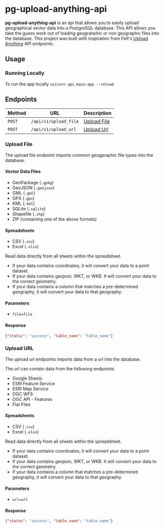 # pg-upload-anything-api

**pg-upload-anything-api**  is an api that allows you to easily upload geographical vector data into a PostgreSQL database. This API allows you take the guess work out of loading geograhphic or non geographic files into the database. This project was built with inspiration from Felt's [Upload Anything](https://felt.com/blog/upload-anything) API endpoints.

## Usage

### Running Locally

To run the app locally `uvicorn api.main:app --reload`

## Endpoints


| Method | URL                         | Description                               |
| ------ | --------------------------- | ----------------------------------------- |
| `POST`  | `/api/v1/upload_file`       | [Upload File](#upload-file)               |
| `POST`  | `/api/v1/upload_url`        | [Upload Url](#upload-url)                 |

### Upload File

The upload file endpoint imports common geogpraphic file types into the database.

#### Vector Data Files

- GeoPackage (`.gpkg`)
- GeoJSON (`.geojson`)
- GML (`.gml`)
- GPX (`.gpx`)
- KML (`.kml`)
- SQLite (`.sqlite`)
- Shapefile (`.shp`)
- ZIP (containing one of the above formats)

#### Spreadsheets
- CSV (`.csv`)
- Excel (`.xlsx`)

Read data directly from all sheets within the spreadsheet.

- If your data contains coordinates, it will convert your data to a point dataset.
- If your data contains geojson, WKT, or WKB. It will convert your data to the correct geometry.
- If your data contains a column that matches a pre-determined geography, it will convert your data to that geography.


#### Parameters

- `file=file`

#### Response

```json
{"status": "success", "table_name": "table_name"}
```

### Upload URL

The upload url endpoints imports data from a url into the database.

The url can contain data from the following endpoints:

- Google Sheets
- ESRI Feature Service
- ESRI Map Service
- OGC WFS
- OGC API - Features
- Flat Files

#### Spreadsheets
- CSV (`.csv`)
- Excel (`.xlsx`)

Read data directly from all sheets within the spreadsheet.

- If your data contains coordinates, it will convert your data to a point dataset.
- If your data contains geojson, WKT, or WKB. It will convert your data to the correct geometry.
- If your data contains a column that matches a pre-determined geography, it will convert your data to that geography.

#### Parameters

- `url=url`

#### Response

```json
{"status": "success", "table_name": "table_name"}
```